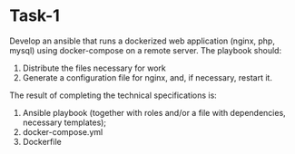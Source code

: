 # Task-1 
Develop an ansible that runs a dockerized web application (nginx, php, mysql) using docker-compose on a remote server.
The playbook should:
1. Distribute the files necessary for work
2. Generate a configuration file for nginx, and, if necessary, restart it.

The result of completing the technical specifications is:
1. Ansible playbook (together with roles and/or a file with dependencies, necessary templates);
2. docker-compose.yml
3. Dockerfile


